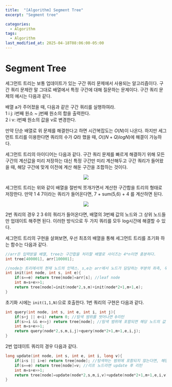 ```yaml
---
title:  "[Algorithm] Segment Tree"
excerpt: "Segment tree"

categories:
  - Algorithm
tags:
  - Algorithm
last_modified_at: 2025-04-18T08:06:00-05:00
---
```


# Segment Tree

세그먼트 트리는 보통 업데이트가 있는 구간 쿼리 문제에서 사용되는 알고리즘이다. 구간 쿼리 문제란 말 그대로 배열에서 특정 구간에 대해 질문하는 문제이다. 구간 쿼리 문제의 예시는 다음과 같다. 

배열 a가 주어졌을 때, 다음과 같은 구간 쿼리를 실행하여라.   
1 i j: i번째 원소 ~ j번째 원소의 합을 출력한다.   
2 i v: i번째 원소의 값을 v로 변경한다.  

만약 단순 배열로 위 문제를 해결한다고 하면 시간복잡도는 $O(N)$이 나온다. 하지만 세그먼트 트리를 이용한다면 쿼리의 수가 $Q$라 했을 때, $O((N+Q)logN)$에 해결이 가능하다. 

세그먼트 트리의 아이디어는 다음과 같다. 구간 쿼리 문제를 빠르게 해결하기 위해 모든 구간의 계산값을 미리 저장하는 대신 특정 구간만 미리 계산해두고 구간 쿼리가 들어왔을 때, 해당 구간에 맞게 이전에 계산 해둔 구간을 조합하는 것이다. 

<p align="center"><img src="https://github.com/user-attachments/assets/5d041311-967f-43c3-971f-4e298beffac4" height="" width=""></p>

세그먼트 트리는 위와 같이 배열을 절반씩 쪼개가면서 계산한 구간합을 트리의 형태로 저장한다. 만약 1 4 7이라는 쿼리가 들어온다면, 7 + sum(5,6) + 4 를 계산하면 된다. 

<p align="center"><img src="https://github.com/user-attachments/assets/7980ba44-669e-4042-906b-52e64a12c31f" height="" width=""></p>

2번 쿼리의 경우 2 3 6의 쿼리가 들어온다면, 배열의 3번째 값의 노드와 그 상위 노드들만 업데이트 해주면 된다. 이러한 방식으로 두 가지 쿼리를 모두 log시간에 해결할 수 있다. 

세그먼트 트리의 구현을 살펴보면, 우선 최초의 배열을 통해 세그먼트 트리를 초기화 하는 함수는 다음과 같다. 

```cpp
//arr은 입력받을 배열, tree는 구간합을 처리할 배열로 사이즈는 4*n이면 충분하다.
int tree[400001], arr[100001]; 

//node는 트리에서의 현재 노드의 인덱스. s,e는 arr에서 노드가 담당하는 부분의 좌측, 우측 끝 인덱스. 
int init(int node, int s, int e){
    if(s==e) return tree[node]=arr[s]; //leaf node 
    int m=s+e>>1;
    return tree[node]=init(node*2,s,m)+init(node*2+1,m+1,e);
}
```

초기화 시에는 `init(1,1,N)`으로 호출한다. 1번 쿼리의 구현은 다음과 같다. 

```cpp
int query(int node, int s, int e, int i, int j){
    if(s>j || e<i) return 0; //탐색 범위를 벗어나면 0리턴 
    if(s>=i && e<=j) return tree[node]; //탐색 범위에 포함되면 해당 노드의 값 리턴
    int m=s+e>>1; 
    return query(node*2,s,m,i,j)+query(node*2+1,m+1,e,i,j);
}
```

2번 업데이트 쿼리의 경우 다음과 같다. 

```cpp
long update(int node, int s, int e, int i, long v){
    if(i<s || i>e) return tree[node]; //탐색하는 범위에 포함되지 않는다면, 해당 노드의 값 리턴
    if(s==e) return tree[node]=v; //리프 노드라면 update 후 리턴
    int m=s+e>>1; 
    return tree[node]=update(node*2,s,m,i,v)+update(node*2+1,m+1,e,i,v); 
}
```




